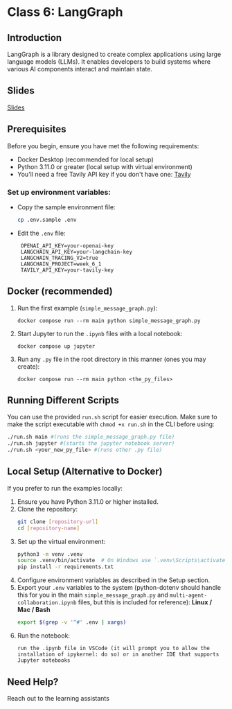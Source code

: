 # Class 6: LangGraph

## Introduction
LangGraph is a library designed to create complex applications using large language models (LLMs). It enables developers to build systems where various AI components interact and maintain state.

## Slides

[Slides](https://docs.google.com/presentation/d/1wB-sQVgy_XsSMASRbOqWOiU_x6gnhvqSF77V0W05NVQ/edit?usp=sharing)

## Prerequisites
Before you begin, ensure you have met the following requirements:
- Docker Desktop (recommended for local setup)
- Python 3.11.0 or greater (local setup with virtual environment)
- You'll need a free Tavily API key if you don't have one: [Tavily](https://tavily.com/)

### Set up environment variables:
- Copy the sample environment file:
  ```bash
  cp .env.sample .env
  ```
- Edit the `.env` file:
  ```
   OPENAI_API_KEY=your-openai-key
   LANGCHAIN_API_KEY=your-langchain-key
   LANGCHAIN_TRACING_V2=true
   LANGCHAIN_PROJECT=week_6_1
   TAVILY_API_KEY=your-tavily-key
  ```
## Docker (recommended)
1. Run the first example (`simple_message_graph.py`):
   ```
   docker compose run --rm main python simple_message_graph.py
   ```
2. Start Jupyter to run the `.ipynb` files with a local notebook:
   ```
   docker compose up jupyter
   ```
3. Run any `.py` file in the root directory in this manner (ones you may create):
   ```
   docker compose run --rm main python <the_py_files>
   ```

## Running Different Scripts
You can use the provided `run.sh` script for easier execution.
Make sure to make the script executable with `chmod +x run.sh` in the CLI before using:
```bash
./run.sh main #(runs the simple_message_graph.py file)
./run.sh jupyter #(starts the jupyter notebook server)
./run.sh <your_new_py_file> #(runs other .py file)
```
## Local Setup (Alternative to Docker)
If you prefer to run the examples locally:

1. Ensure you have Python 3.11.0 or higher installed.
2. Clone the repository:
    ```bash
    git clone [repository-url]
    cd [repository-name]
    ```
3. Set up the virtual environment:
    ```bash
    python3 -m venv .venv
    source .venv/bin/activate  # On Windows use `.venv\Scripts\activate`
    pip install -r requirements.txt
    ```
4. Configure environment variables as described in the Setup section.
5. Export your `.env` variables to the system (python-dotenv should handle this for you in the main `simple_message_graph.py` and `multi-agent-collaboration.ipynb` files, but this is included for reference):
   **Linux / Mac / Bash**
      ```bash
      export $(grep -v '^#' .env | xargs)
      ```
5. Run the notebook:
    ```
    run the .ipynb file in VSCode (it will prompt you to allow the installation of ipykernel: do so) or in another IDE that supports Jupyter notebooks
    ```
## Need Help?
Reach out to the learning assistants
